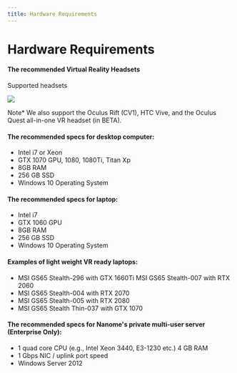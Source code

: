 ```yaml
---
title: Hardware Requirements
---
```


# Hardware Requirements

#### The recommended Virtual Reality Headsets

Supported headsets

![](/assets/gettingStarted-page/headsets.png)

Note\*
We also support the Oculus Rift (CV1), HTC Vive, and the Oculus Quest all-in-one VR headset (in BETA).

#### The recommended specs for desktop computer:

- Intel i7 or Xeon
- GTX 1070 GPU, 1080, 1080Ti, Titan Xp 
- 8GB RAM
- 256 GB SSD
- Windows 10 Operating System

#### The recommended specs for laptop:

- Intel i7
- GTX 1060 GPU
- 8GB RAM
- 256 GB SSD
- Windows 10 Operating System

#### Examples of light weight VR ready laptops:

- MSI GS65 Stealth-296 with GTX 1660Ti MSI GS65 Stealth-007 with RTX 2060
- MSI GS65 Stealth-004 with RTX 2070
- MSI GS65 Stealth-005 with RTX 2080
- MSI GS65 Stealth Thin-037 with GTX 1070

#### The recommended specs for Nanome's private multi-user server (Enterprise Only):

- 1 quad core CPU (e.g., Intel Xeon 3440, E3-1230 etc.) 4 GB RAM
- 1 Gbps NIC / uplink port speed
- Windows Server 2012
